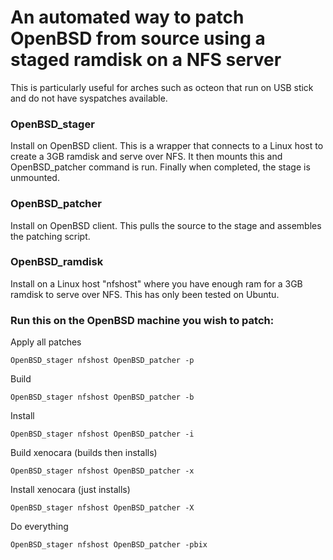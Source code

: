 # An automated way to patch OpenBSD from source using a staged ramdisk on a NFS server
This is particularly useful for arches such as octeon that run on USB stick and do not have syspatches available.
### OpenBSD_stager
Install on OpenBSD client. This is a wrapper that connects to a Linux host to create a 3GB ramdisk and serve over NFS. It then mounts this and OpenBSD_patcher command is run. Finally when completed, the stage is unmounted.
### OpenBSD_patcher
Install on OpenBSD client. This pulls the source to the stage and assembles the patching script.
### OpenBSD_ramdisk
Install on a Linux host "nfshost" where you have enough ram for a 3GB ramdisk to serve over NFS. This has only been tested on Ubuntu.
### Run this on the OpenBSD machine you wish to patch:

Apply all patches
```
OpenBSD_stager nfshost OpenBSD_patcher -p
```
Build
```
OpenBSD_stager nfshost OpenBSD_patcher -b
```
Install
```
OpenBSD_stager nfshost OpenBSD_patcher -i
```
Build xenocara (builds then installs)
```
OpenBSD_stager nfshost OpenBSD_patcher -x
```
Install xenocara (just installs)
```
OpenBSD_stager nfshost OpenBSD_patcher -X
```
Do everything
```
OpenBSD_stager nfshost OpenBSD_patcher -pbix
